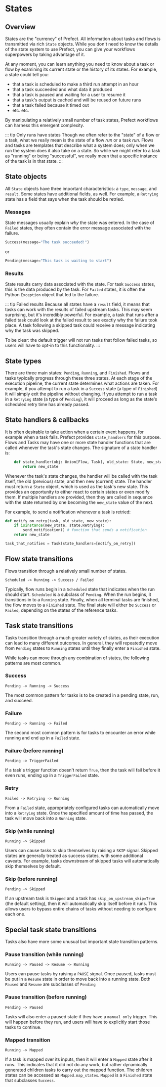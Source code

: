 # States

## Overview

States are the "currency" of Prefect. All information about tasks and flows is transmitted via rich `State` objects. While you don't need to know the details of the state system to use Prefect, you can give your workflows superpowers by taking advantage of it.

At any moment, you can learn anything you need to know about a task or flow by examining its current state or the history of its states. For example, a state could tell you:

- that a task is scheduled to make a third run attempt in an hour
- that a task succeeded and what data it produced
- that a task is paused and waiting for a user to resume it
- that a task's output is cached and will be reused on future runs
- that a task failed because it timed out
- etc. etc.

By manipulating a relatively small number of task states, Prefect workflows can harness this emergent complexity.

::: tip Only runs have states
Though we often refer to the "state" of a flow or a task, what we really mean is the state of a flow _run_ or a task _run_. Flows and tasks are templates that describe what a system does; only when we run the system does it also take on a state. So while we might refer to a task as "running" or being "successful", we really mean that a specific instance of the task is in that state.
:::

## State objects

All `State` objects have three important characteristics: a `type`, `message`, and `result`. Some states have additional fields, as well. For example, a `Retrying` state has a field that says when the task should be retried.

### Messages

State messages usually explain _why_ the state was entered. In the case of `Failed` states, they often contain the error message associated with the failure.

```python
Success(message="The task succeeded!")
```

or

```python
Pending(message="This task is waiting to start")
```

### Results

State results carry data associated with the state. For task `Success` states, this is the data produced by the task. For `Failed` states, it is often the Python `Exception` object that led to the failure.

::: tip Failed results
Because all states have a `result` field, it means that tasks can work with the results of failed upstream tasks. This may seem surprising, but it's incredibly powerful. For example, a task that runs after a failed task could look at the failed result to see exactly why the failure took place. A task following a skipped task could receive a message indicating why the task was skipped.

To be clear: the default trigger will not run tasks that follow failed tasks, so users will have to opt-in to this functionality.
:::

## State types

There are three main states: `Pending`, `Running`, and `Finished`. Flows and tasks typically progress through these three states. At each stage of the execution pipeline, the current state determines what actions are taken. For example, if you attempt to run a task in a `Success` state (a type of `Finished`) it will simply exit the pipeline without changing. If you attempt to run a task in a `Retrying` state (a type of `Pending`), it will proceed as long as the state's scheduled retry time has already passed.

## State handlers & callbacks

It is often desirable to take action when a certain event happens, for example when a task fails. Prefect provides `state_handlers` for this purpose. Flows and Tasks may have one or more state handler functions that are called whenever the task's state changes. The signature of a state handler is:

```python
    def state_handler(obj: Union[Flow, Task], old_state: State, new_state: State) -> State:
        return new_state
```

Whenever the task's state changes, the handler will be called with the task itself, the old (previous) state, and then new (current) state. The handler must return a `State` object, which is used as the task's new state. This provides an opportunity to either react to certain states or even modify them. If multiple handlers are provided, then they are called in sequence with the state returned by one becoming the `new_state` value of the next.

For example, to send a notification whenever a task is retried:

```python
def notify_on_retry(task, old_state, new_state):
    if isinstance(new_state, state.Retrying):
        send_notification() # function that sends a notification
    return new_state

task_that_notifies = Task(state_handlers=[notify_on_retry])
```

## Flow state transitions

Flows transition through a relatively small number of states.

`Scheduled -> Running -> Success / Failed`

Typically, flow runs begin in a `Scheduled` state that indicates when the run should start. `Scheduled` is a subclass of `Pending`. When the run begins, it transitions in to a `Running` state. Finally, when all terminal tasks are finished, the flow moves to a `Finished` state. The final state will either be `Success` or `Failed`, depending on the states of the reference tasks.

## Task state transitions

Tasks transition through a much greater variety of states, as their execution can lead to many different outcomes. In general, they will repeatedly move from `Pending` states to `Running` states until they finally enter a `Finished` state.

While tasks can move through any combination of states, the following patterns are most common.

### Success

`Pending -> Running -> Success`

The most common pattern for tasks is to be created in a pending state, run, and succeed.

### Failure

`Pending -> Running -> Failed`

The second most common pattern is for tasks to encounter an error while running and end up in a `Failed` state.

### Failure (before running)

`Pending -> TriggerFailed`

If a task's trigger function doesn't return `True`, then the task will fail before it even runs, ending up in a `TriggerFailed` state.

### Retry

`Failed -> Retrying -> Running`

From a `Failed` state, appropriately configured tasks can automatically move into a `Retrying` state. Once the specified amount of time has passed, the task will move back into a `Running` state.

### Skip (while running)

`Running -> Skipped`

Users can cause tasks to skip themselves by raising a `SKIP` signal. Skipped states are generally treated as success states, with some additional caveats. For example, tasks downstream of skipped tasks will automatically skip themselves by default.

### Skip (before running)

`Pending -> Skipped`

If an upstream task is `Skipped` and a task has `skip_on_upstream_skip=True` (the default setting), then it will automatically skip itself before it runs. This allows users to bypass entire chains of tasks without needing to configure each one.

## Special task state transitions

Tasks also have more some unusual but important state transition patterns.

### Pause transition (while running)

`Running -> Paused -> Resume -> Running`

Users can pause tasks by raising a `PAUSE` signal. Once paused, tasks must be put in a `Resume` state in order to move back into a running state. Both `Paused` and `Resume` are subclasses of `Pending`

### Pause transition (before running)

`Pending -> Paused`

Tasks will also enter a paused state if they have a `manual_only` trigger. This will happen before they run, and users will have to explicitly start those tasks to continue.

### Mapped transition

`Running -> Mapped`

If a task is mapped over its inputs, then it will enter a `Mapped` state after it runs. This indicates that it did not do any work, but rather dynamically generated children tasks to carry out the mapped function. The children states can be accessed as `Mapped.map_states`. `Mapped` is a `Finished` state that subclasses `Success`.
